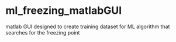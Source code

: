 # ml_freezing_matlabGUI
matlab GUI designed to create training dataset for ML algorithm that searches for the freezing point
